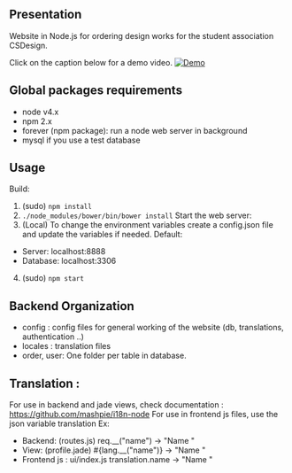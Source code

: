 ## Presentation
Website in Node.js for ordering design works for the student association CSDesign.

Click on the caption below for a demo video.
[![Demo](http://img.youtube.com/vi/omXV7W-mZOI/0.jpg)](https://www.youtube.com/watch?v=omXV7W-mZOI)
## Global packages requirements

- node v4.x
- npm 2.x
- forever (npm package): run a node web server in background
- mysql if you use a test database

## Usage

Build:
1. (sudo) ```npm install```
2. ```./node_modules/bower/bin/bower install```
Start the web server:
3. (Local) To change the environment variables create a config.json file and update the variables if needed. Default: 
  * Server: localhost:8888
  * Database: localhost:3306
4. (sudo) ```npm start```

## Backend Organization

- config : config files for general working of the website (db, translations, authentication ..)
- locales : translation files
- order, user: One folder per table in database.

## Translation :

For use in backend and jade views, check documentation : https://github.com/mashpie/i18n-node
For use in frontend js files, use the json variable translation
Ex:
  - Backend: (routes.js)   req.__("name") -> "Name "
  - View: (profile.jade)   #{lang.__("name")} -> "Name "
  - Frontend js : ui/index.js  translation.name -> "Name "
